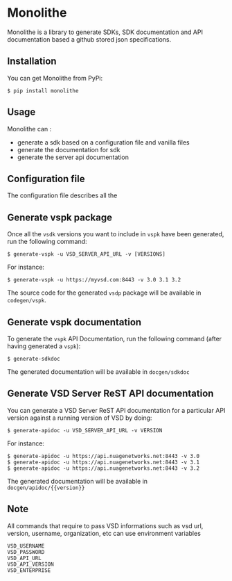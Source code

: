 # Monolithe

Monolithe is a library to generate SDKs, SDK documentation and API documentation based a github stored json specifications.

## Installation

You can get Monolithe from PyPi:

    $ pip install monolithe


## Usage

Monolithe can :

- generate a sdk based on a configuration file and vanilla files
- generate the documentation for sdk
- generate the server api documentation


## Configuration file

The configuration file describes all the 

## Generate vspk package

Once all the `vsdk` versions you want to include in `vspk` have been generated, run the following command:

    $ generate-vspk -u VSD_SERVER_API_URL -v [VERSIONS]

For instance:

    $ generate-vspk -u https://myvsd.com:8443 -v 3.0 3.1 3.2

The source code for the generated `vsdp` package will be available in `codegen/vspk`.


## Generate vspk documentation

To generate the `vspk` API Documentation, run the following command (after having generated a `vspk`):

    $ generate-sdkdoc

The generated documentation will be available in `docgen/sdkdoc`


## Generate VSD Server ReST API documentation

You can generate a  VSD Server ReST API documentation for a particular API version against a running version of VSD by doing:

    $ generate-apidoc -u VSD_SERVER_API_URL -v VERSION

For instance:

    $ generate-apidoc -u https://api.nuagenetworks.net:8443 -v 3.0
    $ generate-apidoc -u https://api.nuagenetworks.net:8443 -v 3.1
    $ generate-apidoc -u https://api.nuagenetworks.net:8443 -v 3.2

The generated documentation will be available in `docgen/apidoc/{{version}}`


## Note

All commands that require to pass VSD informations such as vsd url, version, username, organization, etc can use environment variables

    VSD_USERNAME
    VSD_PASSWORD
    VSD_API_URL
    VSD_API_VERSION
    VSD_ENTERPRISE